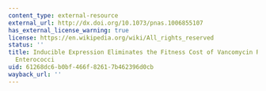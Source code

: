 ```yaml
---
content_type: external-resource
external_url: http://dx.doi.org/10.1073/pnas.1006855107
has_external_license_warning: true
license: https://en.wikipedia.org/wiki/All_rights_reserved
status: ''
title: Inducible Expression Eliminates the Fitness Cost of Vancomycin Resistance in
  Enterococci
uid: 61268dc6-b0bf-466f-8261-7b462396d0cb
wayback_url: ''
---
```

